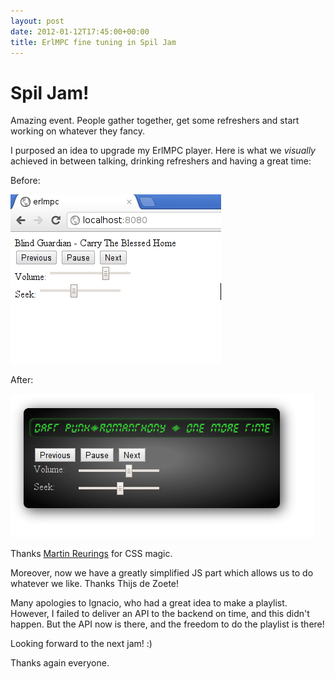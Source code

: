 ```yaml
---
layout: post
date: 2012-01-12T17:45:00+00:00
title: ErlMPC fine tuning in Spil Jam 
---
```


Spil Jam!
=========

Amazing event. People gather together, get some refreshers and start working on
whatever they fancy.

I purposed an idea to upgrade my ErlMPC player. Here is what we _visually_
achieved in between talking, drinking refreshers and having a great time:

Before:

![Version 0.1](https://github.com/Motiejus/erlmpc/raw/0.1/priv/static/screenshot-0.1.png "erlmpc running in Google Chrome 18")

After:

![Version 0.2](https://github.com/Motiejus/erlmpc/raw/0.2/priv/static/screenshot-0.2.png "erlmpc running in Google Chrome 20")

Thanks [Martin Reurings](http://www.windgazer.nl/) for CSS magic.

Moreover, now we have a greatly simplified JS part which allows us to do
whatever we like. Thanks Thijs de Zoete!

Many apologies to Ignacio, who had a great idea to make a playlist. However, I
failed to deliver an API to the backend on time, and this didn't happen. But
the API now is there, and the freedom to do the playlist is there!

Looking forward to the next jam! :)

Thanks again everyone.
